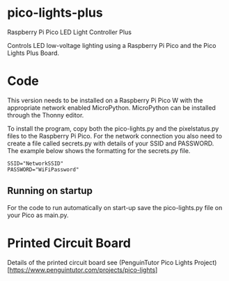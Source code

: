 # pico-lights-plus
Raspberry Pi Pico LED Light Controller Plus

Controls LED low-voltage lighting using a Raspberry Pi Pico and the Pico Lights Plus Board.

# Code
This version needs to be installed on a Raspberry Pi Pico W with the appropriate network enabled MicroPython. MicroPython can be installed through the Thonny editor.

To install the program, copy both the pico-lights.py and the pixelstatus.py files to the Raspberry Pi Pico. For the network connection you also need to create a file called secrets.py with details of your SSID and PASSWORD. The example below shows the formatting for the secrets.py file.

    SSID="NetworkSSID"
    PASSWORD="WiFiPassword"
    
## Running on startup

For the code to run automatically on start-up save the pico-lights.py file on your Pico as main.py.


# Printed Circuit Board

Details of the printed circuit board see (PenguinTutor Pico Lights Project)[https://www.penguintutor.com/projects/pico-lights]